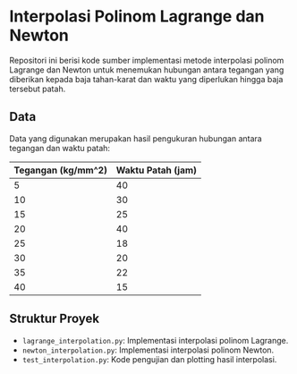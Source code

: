 # Interpolasi Polinom Lagrange dan Newton

Repositori ini berisi kode sumber implementasi metode interpolasi polinom Lagrange dan Newton untuk menemukan hubungan antara tegangan yang diberikan kepada baja tahan-karat dan waktu yang diperlukan hingga baja tersebut patah.

## Data
Data yang digunakan merupakan hasil pengukuran hubungan antara tegangan dan waktu patah:

| Tegangan (kg/mm^2) | Waktu Patah (jam) |
|--------------------|-------------------|
| 5                  | 40                |
| 10                 | 30                |
| 15                 | 25                |
| 20                 | 40                |
| 25                 | 18                |
| 30                 | 20                |
| 35                 | 22                |
| 40                 | 15                |

## Struktur Proyek
- `lagrange_interpolation.py`: Implementasi interpolasi polinom Lagrange.
- `newton_interpolation.py`: Implementasi interpolasi polinom Newton.
- `test_interpolation.py`: Kode pengujian dan plotting hasil interpolasi.
